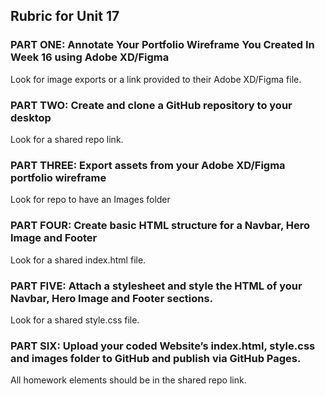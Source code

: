 ## Rubric for Unit 17 


### PART ONE: Annotate Your Portfolio Wireframe You Created In Week 16 using Adobe XD/Figma 
Look for image exports or a link provided to their Adobe XD/Figma file.
### PART TWO: Create and clone a GitHub repository to your desktop 
Look for a shared repo link.
### PART THREE: Export assets from your Adobe XD/Figma portfolio wireframe 
Look for repo to have an Images folder
### PART FOUR: Create basic HTML structure for a Navbar, Hero Image and Footer
Look for a shared index.html file.
### PART FIVE: Attach a stylesheet and style the HTML of your Navbar, Hero Image and Footer sections.
Look for a shared style.css file.
### PART SIX: Upload your coded Website’s index.html, style.css and images folder to GitHub and publish via GitHub Pages.
All homework elements should be in the shared repo link.
